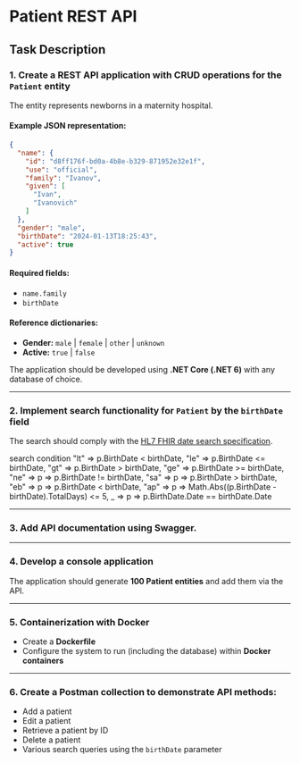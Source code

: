 # Patient REST API

## Task Description

### 1. Create a REST API application with CRUD operations for the `Patient` entity  
The entity represents newborns in a maternity hospital.

#### Example JSON representation:
```json
{
  "name": {
    "id": "d8ff176f-bd0a-4b8e-b329-871952e32e1f",
    "use": "official",
    "family": "Ivanov",
    "given": [
      "Ivan",
      "Ivanovich"
    ]
  },
  "gender": "male",
  "birthDate": "2024-01-13T18:25:43",
  "active": true
}
```

#### Required fields:
- `name.family`
- `birthDate`

#### Reference dictionaries:
- **Gender:** `male` | `female` | `other` | `unknown`
- **Active:** `true` | `false`

The application should be developed using **.NET Core (.NET 6)** with any database of choice.

---

### 2. Implement search functionality for `Patient` by the `birthDate` field  
The search should comply with the [HL7 FHIR date search specification](https://www.hl7.org/fhir/search.html#date).

search condition
"lt" => p.BirthDate < birthDate,
"le" => p.BirthDate <= birthDate,
"gt" => p.BirthDate > birthDate,
"ge" => p.BirthDate >= birthDate,
"ne" => p => p.BirthDate != birthDate,
"sa" => p => p.BirthDate > birthDate,
"eb" => p => p.BirthDate < birthDate,
"ap" => p => Math.Abs((p.BirthDate - birthDate).TotalDays) <= 5,
_ => p => p.BirthDate.Date == birthDate.Date

---

### 3. Add API documentation using **Swagger**.

---

### 4. Develop a console application  
The application should generate **100 Patient entities** and add them via the API.

---

### 5. Containerization with Docker  
- Create a **Dockerfile**  
- Configure the system to run (including the database) within **Docker containers**  

---

### 6. Create a Postman collection to demonstrate API methods:
- Add a patient  
- Edit a patient  
- Retrieve a patient by ID  
- Delete a patient  
- Various search queries using the `birthDate` parameter  
